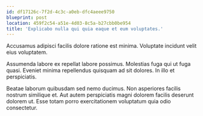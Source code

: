 ```yaml
---
id: df17126c-7f2d-4c3c-a0eb-dfc4aeee9750
blueprint: post
location: 459f2c54-a51e-4d03-8c5a-b27cbb0be954
title: 'Explicabo nulla qui quia eaque et eum voluptates.'
---
```

Accusamus adipisci facilis dolore ratione est minima. Voluptate incidunt velit eius voluptatem.

Assumenda labore ex repellat labore possimus. Molestias fuga qui ut fuga quasi. Eveniet minima repellendus quisquam ad sit dolores. In illo et perspiciatis.

Beatae laborum quibusdam sed nemo ducimus. Non asperiores facilis nostrum similique et. Aut autem perspiciatis magni dolorem facilis deserunt dolorem ut. Esse totam porro exercitationem voluptatum quia odio consectetur.